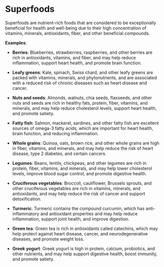 # Superfoods

Superfoods are nutrient-rich foods that are considered to be exceptionally beneficial for health and well-being due to their high concentration of vitamins, minerals, antioxidants, fiber, and other beneficial compounds.

**Examples**:

*  **Berries**: Blueberries, strawberries, raspberries, and other berries are rich in antioxidants, vitamins, and fiber, and may help reduce inflammation, support heart health, and promote brain function.

*  **Leafy greens**: Kale, spinach, Swiss chard, and other leafy greens are packed with vitamins, minerals, and phytonutrients, and are associated with a reduced risk of chronic diseases such as heart disease and cancer.

*  **Nuts and seeds**: Almonds, walnuts, chia seeds, flaxseeds, and other nuts and seeds are rich in healthy fats, protein, fiber, vitamins, and minerals, and may help reduce cholesterol levels, support heart health, and promote satiety.

*  **Fatty fish**: Salmon, mackerel, sardines, and other fatty fish are excellent sources of omega-3 fatty acids, which are important for heart health, brain function, and reducing inflammation.

*  **Whole grains**: Quinoa, oats, brown rice, and other whole grains are high in fiber, vitamins, and minerals, and may help reduce the risk of heart disease, type 2 diabetes, and certain cancers.

*  **Legumes**: Beans, lentils, chickpeas, and other legumes are rich in protein, fiber, vitamins, and minerals, and may help lower cholesterol levels, improve blood sugar control, and promote digestive health.

*  **Cruciferous vegetables**: Broccoli, cauliflower, Brussels sprouts, and other cruciferous vegetables are rich in vitamins, minerals, and antioxidants, and may help reduce the risk of cancer and support detoxification.

*  **Turmeric**: Turmeric contains the compound curcumin, which has anti-inflammatory and antioxidant properties and may help reduce inflammation, support joint health, and improve digestion.

*  **Green tea**: Green tea is rich in antioxidants called catechins, which may help protect against heart disease, cancer, and neurodegenerative diseases, and promote weight loss.

*  **Greek yogurt**: Greek yogurt is high in protein, calcium, probiotics, and other nutrients, and may help support digestive health, boost immunity, and promote satiety.

